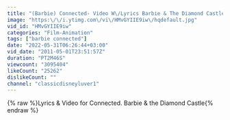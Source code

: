 ```yaml
---
title: "(Barbie) Connected- Video W\/Lyrics Barbie & The Diamond Castle"
image: "https:\/\/i.ytimg.com\/vi\/HMvGYIIE9iw\/hqdefault.jpg"
vid_id: "HMvGYIIE9iw"
categories: "Film-Animation"
tags: ["barbie connected"]
date: "2022-05-31T06:26:44+03:00"
vid_date: "2011-05-01T23:51:57Z"
duration: "PT2M46S"
viewcount: "3095404"
likeCount: "25262"
dislikeCount: ""
channel: "classicdisneyluver1"
---
```

{% raw %}Lyrics &amp; Video for Connected. Barbie &amp; the Diamond Castle{% endraw %}
